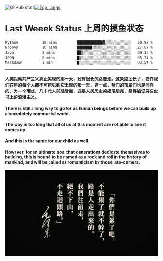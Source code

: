 ![GitHub stats](https://github-readme-stats.vercel.app/api?username=Mundanity-fc&hide=stars&count_private=true&show_icons=true&theme=prussian)[![Top Langs](https://github-readme-stats.vercel.app/api/top-langs/?username=Mundanity-fc&hide=javascript,html,css,blade&layout=compact&theme=prussian)](https://github.com/anuraghazra/github-readme-stats)

# Last Weeek Status 上周的摸鱼状态
<!--START_SECTION:waka-->

```txt
Python           19 mins         ████████████▓░░░░░░░░░░░░   50.95 %
Groovy           10 mins         ███████░░░░░░░░░░░░░░░░░░   27.85 %
Java             3 mins          ██▒░░░░░░░░░░░░░░░░░░░░░░   09.11 %
JSON             2 mins          █▒░░░░░░░░░░░░░░░░░░░░░░░   05.73 %
Markdown         1 min           █░░░░░░░░░░░░░░░░░░░░░░░░   03.59 %
```

<!--END_SECTION:waka-->

---

#### 人类距离共产主义真正实现的那一天，还有很长的路要走。这条路太长了，或许我们在座的每个人都不可能见到它出现的那一天，这一点，我们的孩辈们也是同样的。为一个理想，几十代人前赴后继，这是人类历史的摇滚朋克，是将被记录在史书上的浪漫主义。

#### There is still a long way to go for us human beings before we can build up a completely communist world.
#### The way is too long that all of us at this moment are not able to see it comes up.
#### And this is the same for our child as well.
#### However, for an ultimate goal that generations dedicate themselves to building, this is bound to be named as a rock and roll in the history of mankind, and will be called as romanticism by those late-comers.

![HeSays](./HeSays.webp)
